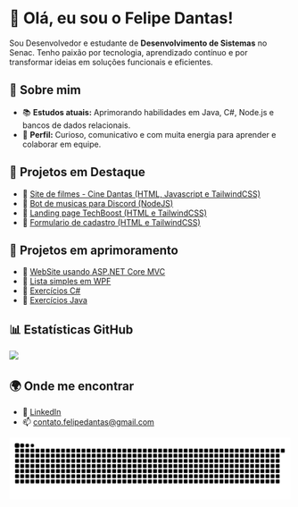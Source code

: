 # 👋 Olá, eu sou o Felipe Dantas!

Sou Desenvolvedor e estudante de **Desenvolvimento de Sistemas** no Senac. Tenho paixão por tecnologia, aprendizado contínuo e por transformar ideias em soluções funcionais e eficientes.

## 🚀 Sobre mim

- 📚 **Estudos atuais:** Aprimorando habilidades em Java, C#, Node.js e bancos de dados relacionais.
- 🎯 **Perfil:** Curioso, comunicativo e com muita energia para aprender e colaborar em equipe.

## 💼 Projetos em Destaque

- 🔗 [Site de filmes - Cine Dantas (HTML, Javascript e TailwindCSS)](https://github.com/Dvntzz/site-filmes)
- 🔗 [Bot de musicas para Discord (NodeJS)](https://github.com/Dvntzz/DiscordBot)
- 🔗 [Landing page TechBoost (HTML e TailwindCSS)](https://github.com/Dvntzz/techboost-landing)
- 🔗 [Formulario de cadastro (HTML e TailwindCSS)](https://github.com/Dvntzz/form-cadastro)

## 💼 Projetos em aprimoramento

- 🔗 [WebSite usando ASP.NET Core MVC](https://github.com/Dvntzz/SiteMVC)
- 🔗 [Lista simples em WPF](https://github.com/Dvntzz/WPF-Name-Lists)
- 🔗 [Exercícios C# ](https://github.com/Dvntzz/Aprendendo-c-sharp)
- 🔗 [Exercícios Java](https://github.com/Dvntzz/Basico-java)
  
## 📊 Estatísticas GitHub

<div>
  <a href="https://github.com/Dvntzz">
    <img height="160em" src="https://github-readme-stats.vercel.app/api/top-langs/?username=Dvntzz&layout=compact&langs_count=7&theme=tokyonight"/>
  </a>
</div>

## 🌍 Onde me encontrar

- 💼 [LinkedIn](https://www.linkedin.com/in/contatofelipedantas/)
- 📫 contato.felipedantas@gmail.com

![Snake animation](https://github.com/Dvntzz/Dvntzz/blob/output/github-contribution-grid-snake.svg)
